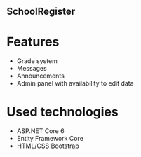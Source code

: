## SchoolRegister
# Features
* Grade system
* Messages
* Announcements
* Admin panel with availability to edit data

# Used technologies
* ASP.NET Core 6
* Entity Framework Core
* HTML/CSS Bootstrap
